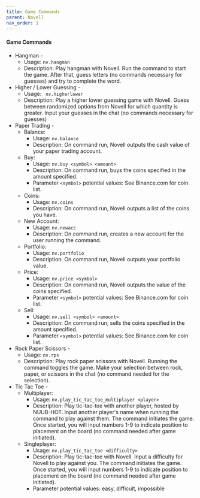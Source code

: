 ```yaml
---
title: Game Commands
parent: Novell
nav_order: 1
---
```


#### Game Commands
* Hangman -
  * Usage: ``` nv.hangman ```
  * Description: Play hangman with Novell. Run the command to start the game. After that, guess letters (no commands necessary for guesses) and try to complete the word.
* Higher / Lower Guessing -
  * Usage: ``` nv.higherlower```
  * Description: Play a higher lower guessing game with Novell. Guess between randomized options from Novell for which quantity is greater. Input your guesses in the chat (no commands necessary for guesses)
* Paper Trading -
  * Balance:
      * Usage: ``` nv.balance ```
      * Description: On command run, Novell outputs the cash value of your paper trading account.
  * Buy:
      * Usage: ``` nv.buy <symbol> <amount> ```
      * Description: On command run, buys the coins specified in the amount specified.
      * Parameter ```<symbol>``` potential values: See Binance.com for coin list.
  * Coins:
      * Usage: ``` nv.coins ```
      * Description: On command run, Novell outputs a list of the coins you have.
  * New Account:
      * Usage: ``` nv.newacc ```
      * Description: On command run, creates a new account for the user running the command.
  * Portfolio:
      * Usage: ``` nv.portfolio ```
      * Description: On command run, Novell outputs your portfolio value.
  * Price:
      * Usage: ``` nv.price <symbol> ```
      * Description: On command run, Novell outputs the value of the coins specified.
      * Parameter ```<symbol>``` potential values: See Binance.com for coin list.
  * Sell:
      * Usage: ``` nv.sell <symbol> <amount> ```
      * Description: On command run, sells the coins specified in the amount specified.
      * Parameter ```<symbol>``` potential values: See Binance.com for coin list.
* Rock Paper Scissors -
  * Usage: ``` nv.rps ```
  * Description: Play rock paper scissors with Novell. Running the command toggles the game. Make your selection between rock, paper, or scissors in the chat (no command needed for the selection).
* Tic Tac Toe -
  * Multiplayer: 
      * Usage: ``` nv.play_tic_tac_toe_multiplayer <player> ```
      * Description: Play tic-tac-toe with another player, hosted by NUUB-HOT. Input another player's name when running the command to play against them. The command initiates the game. Once started, you will input numbers 1-9 to indicate position to placement on the board (no command needed after game initiated).
  * Singleplayer: 
      * Usage: ``` nv.play_tic_tac_toe <difficulty> ```
      * Description: Play tic-tac-toe with Novell. Input a difficulty for Novell to play against you. The command initiates the game. Once started, you will input numbers 1-9 to indicate position to placement on the board (no command needed after game initiated).
      * Parameter <difficulty> potential values: easy, difficult, impossible
